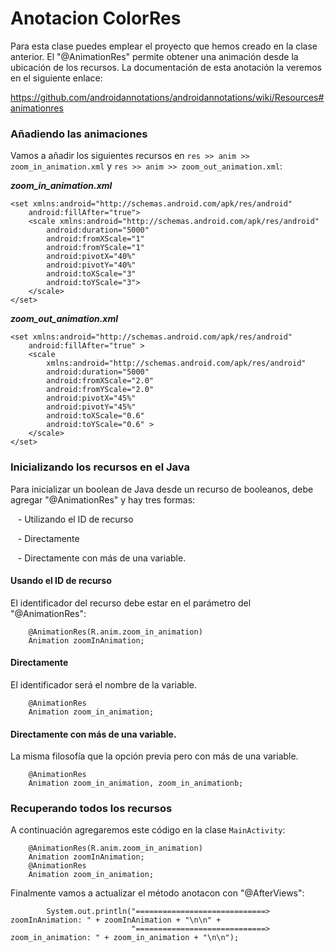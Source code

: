 # Anotacion ColorRes

Para esta clase puedes emplear el proyecto que hemos creado en la clase anterior.
El "@AnimationRes" permite obtener una animación desde la ubicación de los recursos. La documentación de esta anotación la veremos en el siguiente enlace:

<https://github.com/androidannotations/androidannotations/wiki/Resources#animationres>

### Añadiendo las animaciones

Vamos a añadir los siguientes recursos en `res >> anim >> zoom_in_animation.xml` y `res >> anim >> zoom_out_animation.xml`:

***zoom_in_animation.xml***

```
<set xmlns:android="http://schemas.android.com/apk/res/android"
    android:fillAfter="true">
    <scale xmlns:android="http://schemas.android.com/apk/res/android"
        android:duration="5000"
        android:fromXScale="1"
        android:fromYScale="1"
        android:pivotX="40%"
        android:pivotY="40%"
        android:toXScale="3"
        android:toYScale="3">
    </scale>
</set>
```

***zoom_out_animation.xml***

```
<set xmlns:android="http://schemas.android.com/apk/res/android"
    android:fillAfter="true" >
    <scale
        xmlns:android="http://schemas.android.com/apk/res/android"
        android:duration="5000"
        android:fromXScale="2.0"
        android:fromYScale="2.0"
        android:pivotX="45%"
        android:pivotY="45%"
        android:toXScale="0.6"
        android:toYScale="0.6" >
    </scale>
</set>
```

### Inicializando los recursos en el Java

Para inicializar un boolean de Java desde un recurso de booleanos, debe agregar "@AnimationRes" y hay tres formas:

&nbsp;&nbsp;&nbsp;- Utilizando el ID de recurso

&nbsp;&nbsp;&nbsp;- Directamente

&nbsp;&nbsp;&nbsp;- Directamente con más de una variable.

#### Usando el ID de recurso

El identificador del recurso debe estar en el parámetro del "@AnimationRes":

```
    @AnimationRes(R.anim.zoom_in_animation)
    Animation zoomInAnimation;
```

#### Directamente

El identificador será el nombre de la variable.

```
    @AnimationRes
    Animation zoom_in_animation;
```

#### Directamente con más de una variable.

La misma filosofía que la opción previa pero con más de una variable.

```
    @AnimationRes
    Animation zoom_in_animation, zoom_in_animationb;
```

### Recuperando todos los recursos

A continuación agregaremos este código en la clase `MainActivity`:

```
    @AnimationRes(R.anim.zoom_in_animation)
    Animation zoomInAnimation;
    @AnimationRes
    Animation zoom_in_animation;
```

Finalmente vamos a actualizar el método anotacon con "@AfterViews":

```
        System.out.println("=============================> zoomInAnimation: " + zoomInAnimation + "\n\n" +
                           "=============================> zoom_in_animation: " + zoom_in_animation + "\n\n");
```